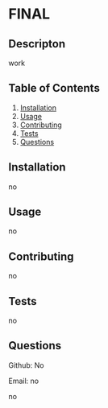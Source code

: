 # FINAL


## Descripton

work

## Table of Contents
1. [Installation](#installation)
2. [Usage](#usage)
3. [Contributing](#contributing)
4. [Tests](#tests)
5. [Questions](#questions)

## Installation

no

## Usage
no


## Contributing

no

## Tests

no

## Questions

Github: No

Email: no

no
